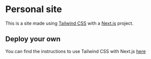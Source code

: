 # Personal site

This is a site made using [Tailwind CSS](https://tailwindcss.com) with a [Next.js](https://nextjs.org/) project.

## Deploy your own

You can find the instructions to use Tailwind CSS with Next.js [here](https://github.com/zeit/next.js/tree/canary/examples/with-tailwindcss)